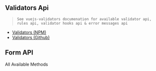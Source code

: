## Validators Api
> `See vuejs-validators documenation for available validator api, rules api, validator hooks api & error messages api`
- [Validators (NPM)](https://www.npmjs.com/package/vuejs-validators)
- [Validators (Github)](https://github.com/zhorton34/vuejs-validators)

## Form API

All Available Methods


